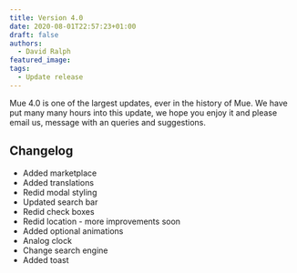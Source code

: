 ```yaml
---
title: Version 4.0
date: 2020-08-01T22:57:23+01:00
draft: false
authors:
  - David Ralph
featured_image: 
tags:
  - Update release
---
```


Mue 4.0 is one of the largest updates, ever in the history of Mue. We have put many many hours into this update, we hope you enjoy it and please email us, message with an queries and suggestions.

## Changelog

- Added marketplace
- Added translations
- Redid modal styling
- Updated search bar
- Redid check boxes
- Redid location - more improvements soon
- Added optional animations
- Analog clock
- Change search engine
- Added toast
